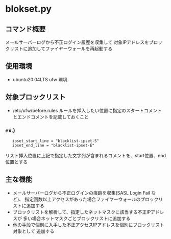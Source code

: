 # blokset.py

## コマンド概要
メールサーバーログから不正ログイン履歴を収集して
対象IPアドレスをブロックリストに追加してファイヤーウォールを再起動する

## 使用環境
- ubuntu20.04LTS ufw 環境
## 対象ブロックリスト
- /etc/ufw/before.rules
   ルールを挿入したい位置に指定のスタートコメントとエンドコメントを記載しておくこと
### ex.)
```
   ipset_start_line = "blacklist-ipset-S"
   ipset_end_line = "blacklist-ipset-E"
```
リスト挿入位置に上記で指定した文字列が含まれるコメントを、start位置、end位置とする
## 主な機能
- メールサーバーログから不正ログインの痕跡を収集(SASL Login Fail など)、
指定回数以上アクセスがあった場合ファイヤーウォールのブロックリストに追加する
- ブロックリストを解析して、指定したネットマスクに該当する不正IPアドレスが
多い場合ネットマスクごとブロックリストに追加する
- 他の手段で個別に入手した不正アクセスIPアドレスを個別にブロックリスト対象として
追加する
